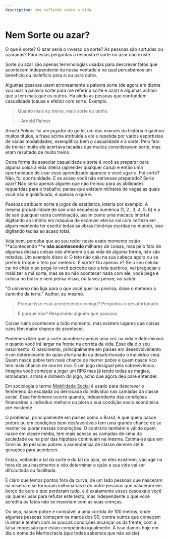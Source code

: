 ```yaml
---
description: Uma reflexão sobre a vida.
---
```


# Nem Sorte ou azar?

O que é sorte? O azar seria o inverso da sorte? As pessoas são sortudas ou azaradas? Para estas perguntas a resposta é sorte ou azar não existe.

Sorte ou azar são apenas terminologias usadas para descrever fatos que acontecem independente da nossa vontade e na qual percebemos um benefício ou malefício para si ou para outro.

Algumas pessoas usam erroneamente a palavra sorte (de agora em diante vou usar a palavra sorte para me referir a sorte e azar) e algumas acham que a tem mais que os outros. Há ainda as pessoas que confundem casualidade (causa e efeito) com sorte. Exemplo.

> Quanto mais eu treino, mais sorte eu tenho.
>
> &#x20;\- Arnold Palmer

_Arnold Palmer_ foi um jogador de golfe, um dos maiores da história e ganhou muitos títulos, a frase acima atribuída a ele e repetida por vários esportistas de várias modalidades, exemplifica bem o casualidade e a sorte. Pelo fato de treinar muito ele acertava tacadas que muitos consideravam sorte, mas eram resultado de muito treino.&#x20;

Outra forma de associar casualidade e sorte é você se preparar para alguma coisa a vida inteira (aprender qualquer coisa) e então uma  oportunidade de usar esse aprendizado aparece e você agarra. Foi sorte? Não, foi oportunidade. E se acaso você não estivesse preparado? Seria azar? Não seria apenas alguém que não treinou para as abilidades requeridas para o trabalho, pense que existem milhares de vagas as quais você não é qualificado, é apenas o que é.

Pessoas atribuem sorte a jogos de estatística, loteria por exemplo. A mesma probabilidade de sair uma sequência numérica (1, 2 , 3, 4, 5, 6) é a de sair qualquer outra combinação, assim como uma macaco imortal digitando ao infinito em máquina de escrever eterna vai com certeza em algum momento ter escrito todas as obras literárias escritas no mundo, isso digitando teclas ao acaso total.

Veja bem, perceba que ao seu redor neste exato momento estão **acontecendo **e **não acontecendo** milhares de coisas, mas pelo fato de algumas dessas coisas não afetarem a sua vida de alguma forma, não são notadas. Um exemplo disso é: O teto não caiu na sua cabeça agora ou se preferir troque o teto por meteóro. É sorte? Ou apenas é? Se o seu celular cai no chão e ao pegá-lo você percebe que a tela quebrou, vai praguejar e maldizer a má sorte, mas se ao não acontecer nada com ele, você pega e coloca no bolso e nem pensa nisso, ou talvez pense, vai saber.

"O universo não liga para o que você quer ou precisa, disse o meteoro a caminho da terra." Author, eu mesmo.

> Porque isso está acontecendo comigo? Perguntou o desafortunado.&#x20;
>
> E porque não? Respondeu alguém que passava.

Coisas ruins acontecem a todo momento, mas existem lugares que coisas ruins têm maior chance de acontecer.

Podemos dizer que a sorte acontece apenas uma vez na vida e determinará o quanto você irá largar na frente na corrida da vida. Esse dia é o seu nascimento. O nascimento, principalmente em países em desenvolvimento é um determinante do quão afortunado ou desafortunado o indivíduo será. Quem nasce pobre tem mais chance de morrer pobre e quem nasce rico tem mais chance de morrer rico. É um jogo desigual pela sobrevivência. Imagina você começar a jogar um RPG mas já tendo todas as magias, armaduras, armas e dinheiro do jogo, acho que agora deu pare entender.

Em sociologia o termo [Mobilidade Social](https://brasilescola.uol.com.br/sociologia/mobilidade-social.htm) é usado para descrever o fenômeno da escalada ou derrocada do indivíduo nas camadas da classe social. Esse fenômeno ocorre quando, independente das condições financeiras o indivíduo melhora ou piora a sua condição socio econômica pré existente.

O problema, principalmente em países como o Brasil, é que quem nasce probre ou em condições bem desfavoráveis tem uma grande chance de se manter ou piorar nessas condinções. O contrário também é válido quem nasce em classe média, tem mais acesso as camadas de cima da sociedade ou na pior das hipótese continuam na mesma. Estima-se que em familias de pessoas pobres a ascendencia de classe demore até 9 gerações para acontecer.

Então, voltando à tal da sorte e do tal do azar, se eles existirem, vão agir na hora do seu nascimento e vão determinar o quão a sua vida vai ser difucultada ou facilitada.&#x20;

É claro que temos pontos fora da curva, de um lado pessoas que nasceram na miséria e se tornaram milhonárias e do outro pessoas que nasceram em berço de ouro e que perderam tudo, e é exatamente esses casos que você vai querer usar para refutar este texto, mas independente o que você acredita os fatos não se importam com as suas crenças.&#x20;

Ou seja, nascer pobre é compável a uma corrida de 100 metros, onde algumas pessoas começam na marca dos 90, contra outros que começam lá atras e tentam com as poucas condições alcançar os da frente, com a falsa impressão que estão competindo igualmente. A isso damos hoje em dia o nome de Meritocracia (que todos sabemos que não existe).

















